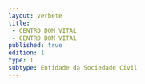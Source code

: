 ```yaml
---
layout: verbete
title:
 - CENTRO DOM VITAL
 - CENTRO DOM VITAL
published: true
edition: 1  
type: T
subtype: Entidade da Sociedade Civil
---
```



